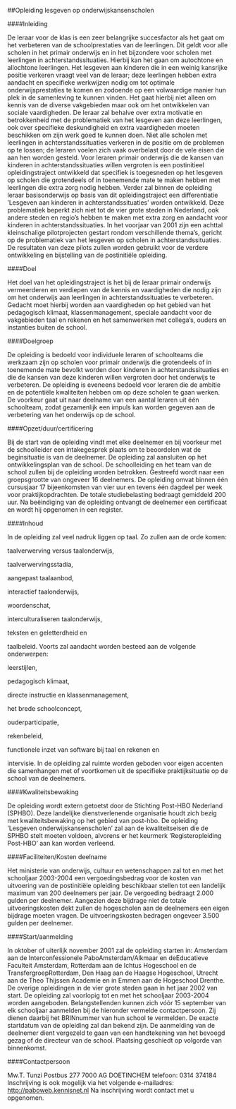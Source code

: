 <meta http-equiv='Content-Type' content='text/html; charset=utf-8' />

##Opleiding lesgeven op onderwijskansenscholen

####Inleiding

De leraar voor de klas is een zeer belangrijke succesfactor als het gaat om het verbeteren van de schoolprestaties van de leerlingen. Dit geldt voor alle scholen in het primair onderwijs en in het bijzondere voor scholen met leerlingen in achterstandssituaties. Hierbij kan het gaan om autochtone en allochtone leerlingen. Het lesgeven aan kinderen die in een weinig kansrijke positie verkeren vraagt veel van de leraar; deze leerlingen hebben extra aandacht en specifieke werkwijzen nodig om tot optimale onderwijsprestaties te komen en zodoende op een volwaardige manier hun plek in de samenleving te kunnen vinden. Het gaat hierbij niet alleen om kennis van de diverse vakgebieden maar ook om het ontwikkelen van sociale vaardigheden. De leraar zal behalve over extra motivatie en betrokkenheid met de problematiek van het lesgeven aan deze leerlingen, ook over specifieke deskundigheid en extra vaardigheden moeten beschikken om zijn werk goed te kunnen doen. Niet alle scholen met leerlingen in achterstandssituaties verkeren in de positie om de problemen op te lossen; de leraren voelen zich vaak overbelast door de vele eisen die aan hen worden gesteld. Voor leraren primair onderwijs die de kansen van kinderen in achterstandssituaties willen vergroten is een postinitieel opleidingstraject ontwikkeld dat specifiek is toegesneden op het lesgeven op scholen die grotendeels of in toenemende mate te maken hebben met leerlingen die extra zorg nodig hebben. Verder zal binnen de opleiding leraar basisonderwijs op basis van dit opleidingstraject een differentiatie ’Lesgeven aan kinderen in achterstandssituaties’ worden ontwikkeld. Deze problematiek beperkt zich niet tot de vier grote steden in Nederland, ook andere steden en regio’s hebben te maken met extra zorg en aandacht voor kinderen in achterstandssituaties. In het voorjaar van 2001 zijn een achttal kleinschalige pilotprojecten gestart rondom verschillende thema’s, gericht op de problematiek van het lesgeven op scholen in achterstandssituaties. De resultaten van deze pilots zullen worden gebruikt voor de verdere ontwikkeling en bijstelling van de postinitiële opleiding.    

####Doel

Het doel van het opleidingstraject is het bij de leraar primair onderwijs vermeerderen en verdiepen van de kennis en vaardigheden die nodig zijn om het onderwijs aan leerlingen in achterstandssituaties te verbeteren. Gedacht moet hierbij worden aan vaardigheden op het gebied van het pedagogisch klimaat, klassenmanagement, speciale aandacht voor de vakgebieden taal en rekenen en het samenwerken met collega’s, ouders en instanties buiten de school.    

####Doelgroep

De opleiding is bedoeld voor individuele leraren of schoolteams die werkzaam zijn op scholen voor primair onderwijs die grotendeels of in toenemende mate bevolkt worden door kinderen in achterstandssituaties en die de kansen van deze kinderen willen vergroten door het onderwijs te verbeteren. De opleiding is eveneens bedoeld voor leraren die de ambitie en de potentiële kwaliteiten hebben om op deze scholen te gaan werken. De voorkeur gaat uit naar deelname van een aantal leraren uit één schoolteam, zodat gezamenlijk een impuls kan worden gegeven aan de verbetering van het onderwijs op de school.    

####Opzet/duur/certificering

Bij de start van de opleiding vindt met elke deelnemer en bij voorkeur met de schoolleider een intakegesprek plaats om te beoordelen wat de beginsituatie is van de deelnemer. De opleiding zal aansluiten op het ontwikkelingsplan van de school. De schoolleiding en het team van de school zullen bij de opleiding worden betrokken. Gestreefd wordt naar een groepsgrootte van ongeveer 16 deelnemers. De opleiding omvat binnen één cursusjaar 17 bijeenkomsten van vier uur en tevens één dagdeel per week voor praktijkopdrachten. De totale studiebelasting bedraagt gemiddeld 200 uur. Na beëindiging van de opleiding ontvangt de deelnemer een certificaat en wordt hij opgenomen in een register.    

####Inhoud

In de opleiding zal veel nadruk liggen op taal. Zo zullen aan de orde komen: 

taalverwerving versus taalonderwijs,  

taalverwervingsstadia,  

aangepast taalaanbod,  

interactief taalonderwijs,  

woordenschat,  

interculturaliseren taalonderwijs,  

teksten en geletterdheid en  

taalbeleid.   Voorts zal aandacht worden besteed aan de volgende onderwerpen: 

leerstijlen,  

pedagogisch klimaat,  

directe instructie en klassenmanagement,  

het brede schoolconcept,  

ouderparticipatie,  

rekenbeleid,  

functionele inzet van software bij taal en rekenen en  

intervisie.   In de opleiding zal ruimte worden geboden voor eigen accenten die samenhangen met of voortkomen uit de specifieke praktijksituatie op de school van de deelnemers.    

####Kwaliteitsbewaking

De opleiding wordt extern getoetst door de Stichting Post-HBO Nederland (SPHBO). Deze landelijke dienstverlenende organisatie houdt zich bezig met kwaliteitsbewaking op het gebied van post-hbo. De opleiding ’Lesgeven onderwijskansenscholen’ zal aan de kwaliteitseisen die de SPHBO stelt moeten voldoen, alvorens er het keurmerk ’Registeropleiding Post-HBO’ aan kan worden verleend.    

####Faciliteiten/Kosten deelname

Het ministerie van onderwijs, cultuur en wetenschappen zal tot en met het schooljaar 2003-2004 een vergoedingsbedrag voor de kosten van uitvoering van de postinitiële opleiding beschikbaar stellen tot een landelijk maximum van 200 deelnemers per jaar. De vergoeding bedraagt 2.000 gulden per deelnemer. Aangezien deze bijdrage niet de totale uitvoeringskosten dekt zullen de hogescholen aan de deelnemers een eigen bijdrage moeten vragen. De uitvoeringskosten bedragen ongeveer 3.500 gulden per deelnemer.    

####Start/aanmelding

In oktober of uiterlijk november 2001 zal de opleiding starten in: Amsterdam aan de Interconfessionele PaboAmsterdam/Alkmaar en deEducatieve Faculteit Amsterdam, Rotterdam aan de Ichtus Hogeschool en de TransfergroepRotterdam, Den Haag aan de Haagse Hogeschool, Utrecht aan de Theo Thijssen Academie en in Emmen aan de Hogeschool Drenthe. De overige opleidingen in de vier grote steden gaan in het jaar 2002 van start. De opleiding zal voorlopig tot en met het schooljaar 2003-2004 worden aangeboden. Belangstellenden kunnen zich vóór 15 september van elk schooljaar aanmelden bij de hieronder vermelde contactpersoon. Zij dienen daarbij het BRINnummer van hun school te vermelden. De exacte startdatum van de opleiding zal dan bekend zijn. De aanmelding van de deelnemer dient vergezeld te gaan van een handtekening van het bevoegd gezag of de directeur van de school. Plaatsing geschiedt op volgorde van binnenkomst.    

####Contactpersoon

Mw.T. Tunzi Postbus 277 7000 AG DOETINCHEM telefoon: 0314 374184 Inschrijving is ook mogelijk via het volgende e-mailadres: http://paboweb.kennisnet.nl Na inschrijving wordt contact met u opgenomen.     
